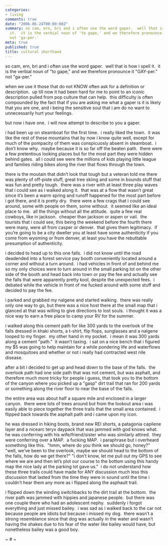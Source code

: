 ```yaml
---
categories:
- living
comments: true
date: "2006-06-24T00:00:00Z"
summary: so cam, ern, bri and i often use the word gaper.  well that is how i spell
  it.  it is the verbial noun of 'to gape,' and we therefore pronounce it 'GAY-per.' 
  not 'ga-per.'
meta: true
published: true
title: cultural shorthand
---
```


so cam, ern, bri and i often use the word gaper.  well that is how i spell it.  it is the verbial noun of "to gape," and we therefore pronounce it "GAY-per."  not "ga-per." 

when we use it those that do not KNOW often ask for a definition or description.  up till now it had been hard for me to point to an iconic description pulled from pop culture that can help.  this difficulty is often compounded by the fact that if you are asking me what a gaper is it is likely that you are one, and i being the sensitive soul that i am do no want to unnecessarily hurt your feelings.

but now i have one.  i will now attempt to describe to you a gaper.

i had been up on steamboat for the first time.  i really liked the town.  it was like the rest of these mountains that by now i know quite well, except for much of the pompacity of them was conspicuosly absent in steamboat.  i don’t know why.  maybe because it is so far off the beaten path.  there were a few pretentious looking places but for the most part they were hidden behind gates.  all i could see were the millions of kids playing little league and families riding bikes along the river that flows through the town.  

there is the moutain that didn’t look that tough but a veteran told me there was plenty of off-piste stuff, great tree skiing and some in bounds stuff that was fun and pretty tough.  there was a river with at least three play waves that i could see as i walked along it.  that was at a flow that wasn’t great since it’s been a warm spring and runoff happened for the most part before i got there, and it is pretty dry.  there were a few crags that i could see around, some with people on them, some without.  it seemed like an ideal place to me.  all the things without all the attitude.  quite a few real cowboys, like in jackson.  cheaper than jackson or aspen or vail.  the tourists that i could see, this being the weekend before the fourth there were many, were all from casper or denver.  that gives them legitimacy.  if you’re going to be a city dweller you at least have some authenticity if you come from wyoming or from denver, at least you have the rebuttable presumption of authenticity.

i decided to head up to this one falls.  i did not know until the road deadended into a forest service pay booth conveniently located around a corner and without a turn around.  i had vehicles in front of and behind me so my only choices were to turn around in the small parking lot on the other side of the booth and head back into town or pay the fee and actually see the falls that were apparently pretty kool, despite the unexpected fees.  i debated while the vehicle in front of me fucked around with some stuff and decided to pay the fee.

i parked and grabbed my nalgene and started walking.  there was really only one way to go, but there was a nice host there at the small map that i glanced at that was willing to give directions to lost souls.  i thought it was a nice way to earn a free place to camp your RV for the summer.

i walked along this cement path for like 300 yards to the overlook of the falls dressed in khaki shorts, a t-shirt, flip flops, sunglasses and a nalgene looped to my finger.  my other hand in my pocket.  i mean it was 300 yards along a cement "path."  it wasn’t taxing.  i sat on a nice bench that i figured my $5 was going to help maintain for a while pondering life and waterflows and mosquitoes and whether or not i really had contracted west nile disease.  

after a bit i decided to get up and head down to the base of the falls.  the overlook path had one side path that was not cement, but was asphalt, and therefore much more tricky for people i guess, that took you to the bottom of the canyon where you picked up a "gasp" dirt trail that ran for 200 yards or something along the river floor to near the base of the falls.  

the entire area was about half a square mile and enclosed in a larger canyon.  there were lots of trees around but from the lookout area i was easily able to piece together the three trails that the small area contained.  i flipped back towards the asphalt path and i came upon my icon.

he was dressed in hiking boots, brand new REI shorts, a patagonia capilene layer and a nicearc teryx daypack that was jammed with god knows what.  he was conferring with his wife/friend/sister who was similarly attired.  they were conferring over a MAP.  a fucking MAP.  i paraphrase but i overheard something like this.  "hmm, where do you think we should go, honey?" "well, we’ve been to the overlook, maybe we should head to the bottom of the falls, how do we get there?" "i don’t know, let me pull out my GPS to see where we are and then let’s plot our course to the bottom using this handy map the nice lady at the parking lot gave us."  i do not understand how these three trails could have made for ANY discussion much less this discussion that lasted from the time they were in sound until the time i couldn’t hear them any more as i flipped along the asphault trail.

i flipped down the winding switchbacks to the dirt trail at the bottom.  the river path was jammed with hippies and japanese people.  but there was one couple there who had an adolescent nephy.  suddenly i forgot everything and just missed bailey.  i was sad as i walked back to the car not because people are idiots but because i missed my dog.  there wasn’t a strong resemblance since that dog was actually in the water and wasn’t having the shakes due to his fear of the water like bailey would have, but nonetheless bailey was a good boy.

~ # ~